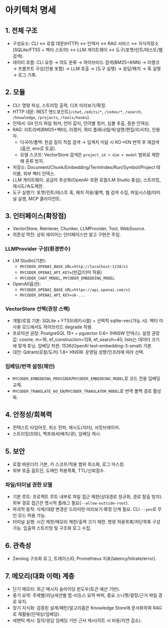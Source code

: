 # 아키텍처 명세

## 1. 전체 구조
- 구성요소: CLI ↔ 로컬 데몬(HTTP) ↔ 인덱서 ↔ RAG 서비스 ↔ 지식저장소(SQLite/FTS5 + 벡터 스토어) ↔ LLM 게이트웨이 ↔ 도구(포맷/린트/테스트/웹검색).
- 데이터 흐름: CLI 요청 → 의도 분류 → 하이브리드 검색(BM25+ANN) → 리랭크 → 프롬프트 구성(인용 포함) → LLM 호출 → (도구 실행) → 응답/패치 → 훅 실행 → 로그 기록.

## 2. 모듈
- CLI: 명령 파싱, 스트리밍 출력, 디프 미리보기/확정.
- HTTP 데몬: REST 엔드포인트(`/chat`, `/edits/*`, `/index/*`, `/search`, `/knowledge`, `/projects`, `/tools/hooks`).
- 인덱서: Git 인지 파일 워커, 언어 감지, 언어별 청커, 심볼 추출, 증분 인덱싱.
- RAG: 리트리버(BM25+벡터), 리랭커, 쿼리 플래너(탐색/설명/편집/리서치), 인용자.
  - 다국어/폴백: 한글 질의 직접 검색 → 임계치 미달 시 KO→EN 번역 후 재검색(옵션, env로 토글).
  - 모델 스코프: VectorStore 검색은 `project_id + dim + model` 범위로 제한해 혼류 방지.
- 저장소: Document/Chunk/Embedding/TermIndex/Run/Symbol/Project 테이블, 외부 벡터 인덱스.
- LLM 게이트웨이: 공급자 추상화(OpenAI-호환 로컬/LM Studio 중심), 스트리밍, 재시도/속도제한.
- 도구 실행기: 포맷/린트/테스트 훅, 패치 적용/롤백, 웹 검색 수집, 파일시스템/터미널 실행, MCP 클라이언트.

## 3. 인터페이스(확장점)
- VectorStore, Retriever, Chunker, LLMProvider, Tool, WebSource.
- 의존성 역전: 상위 레이어는 인터페이스만 알고 구현은 주입.

### LLMProvider 구성(환경변수)
- LM Studio(기본):
  - `MYCODER_OPENAI_BASE_URL=http://localhost:1234/v1`
  - `MYCODER_OPENAI_API_KEY=`(빈값/더미 허용)
  - `MYCODER_CHAT_MODEL`, `MYCODER_EMBEDDING_MODEL`
- OpenAI(옵션):
  - `MYCODER_OPENAI_BASE_URL=https://api.openai.com/v1`
  - `MYCODER_OPENAI_API_KEY=sk-...`

### VectorStore 선택(권장 스펙)
- 개발/로컬 기본: SQLite + FTS5(레키시컬) + 선택적 sqlite-vec(가능 시). 벡터 미사용 모드에서도 하이브리드 degrade 허용.
- 프로덕션 권장: PostgreSQL 15+ + pgvector 0.6+ (HNSW 인덱스). 설정 권장값: cosine, m=16, ef_construction=128, ef_search=40, lists는 데이터 크기에 맞게 튜닝. 임베딩 차원: 1536(OpenAI text-embedding-3-small) 기본.
- 대안: Qdrant(로컬/도커) 1.8+ HNSW. 운영팀 성향/인프라에 따라 선택.

### 임베딩/번역 설정(제안)
- `MYCODER_EMBEDDING_PROVIDER`/`MYCODER_EMBEDDING_MODEL`로 코드 전용 임베딩 교체.
- `MYCODER_TRANSLATE_KO_EN`/`MYCODER_TRANSLATOR_MODEL`로 번역 폴백 경로 활성화.

## 4. 안정성/회복력
- 컨텍스트 타임아웃, 취소 전파, 재시도(지터), 서킷브레이커.
- 스트리밍(SSE), 백프레셔(배치/큐), 임베딩 캐시.

## 5. 보안
- 로컬 바운더리 기본, 키 스코프/적용 범위 최소화, 로그 마스킹.
- 외부 호출 옵트인, 도메인 허용목록, TTL/신뢰점수.

### 파일/터미널 권한 모델
- 기본 루트: 프로젝트 루트 내부로 파일 접근 제한(상대경로 정규화, 경로 탈출 방지). 외부 경로 접근은 명시적 플래그 필요(`--allow-outside-root`).
- 파괴적 동작: 삭제/대량 변경은 드라이런·미리보기·확정 단계 필요. CLI `--yes`로 무인 모드 허용 가능.
- 터미널 실행: 시간 제한/메모리 제한/출력 크기 제한. 명령 허용목록/차단목록 구성 가능. 입출력 스트리밍 및 구조화 로그 수집.

## 6. 관측성
- Zerolog 구조화 로그, 트레이스ID, Prometheus 지표(latency/hitrate/error).

## 7. 메모리(대화 이력) 계층
- 단기 메모리: 최근 메시지 슬라이딩 윈도우(토큰 예산 기반).
- 중기 요약: 주제별/러닝세션별 맵-리듀스 요약 버퍼, 중요 스니펫/결정/근거 파일 경로 유지.
- 장기 지식화: 검증된 설계/패턴/알고리즘은 Knowledge Store에 문서화하여 RAG로 재활용(인덱싱/임베딩).
- 세맨틱 캐시: 질의/응답 임베딩 기반 근사 캐시(히트 시 비용/지연 감소).
